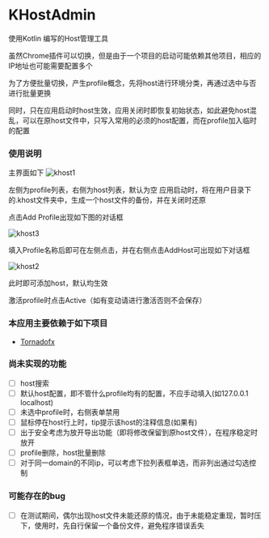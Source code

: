 # KHostAdmin

使用Kotlin 编写的Host管理工具

虽然Chrome插件可以切换，但是由于一个项目的启动可能依赖其他项目，相应的IP地址也可能需要配置多个

为了方便批量切换，产生profile概念，先将host进行环境分类，再通过选中与否进行批量更换

同时，只在应用启动时host生效，应用关闭时即恢复初始状态，如此避免host混乱，可以在原host文件中，只写入常用的必须的host配置，而在profile加入临时的配置


### 使用说明
主界面如下
![khost1](https://user-images.githubusercontent.com/2569600/34864402-0d82b2c8-f7af-11e7-822a-11274fbf39e7.png)

左侧为profile列表，右侧为host列表，默认为空
应用启动时，将在用户目录下的.khost文件夹中，生成一个host文件的备份，并在关闭时还原

点击Add Profile出现如下图的对话框

![khost3](https://user-images.githubusercontent.com/2569600/34864406-123e0dee-f7af-11e7-96cc-124acf08ff0e.png)

填入Profile名称后即可在左侧点击，并在右侧点击AddHost可出现如下对话框

![khost2](https://user-images.githubusercontent.com/2569600/34864404-0db5a3ea-f7af-11e7-93bd-a2aeed4fec86.png)

此时即可添加host，默认均生效

激活profile时点击Active（如有变动请进行激活否则不会保存）

### 本应用主要依赖于如下项目
- [Tornadofx](https://github.com/edvin/tornadofx)

### 尚未实现的功能

- [ ] host搜索
- [ ] 默认host配置，即不管什么profile均有的配置，不应手动填入(如127.0.0.1 localhost)
- [ ] 未选中profile时，右侧表单禁用
- [ ] 鼠标停在host行上时，tip提示该host的注释信息(如果有)
- [ ] 出于安全考虑为放开导出功能（即将修改保留到原host文件），在程序稳定时放开
- [ ] profile删除，host批量删除
- [ ] 对于同一domain的不同ip，可以考虑下拉列表框单选，而非列出通过勾选控制
### 可能存在的bug

- [ ] 在测试期间，偶尔出现host文件未能还原的情况，由于未能稳定重现，暂时压下，使用时，先自行保留一个备份文件，避免程序错误丢失